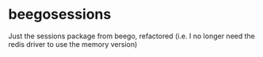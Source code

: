 beegosessions
=============

Just the sessions package from beego, refactored (i.e. I no longer need the redis driver to use the memory version)
